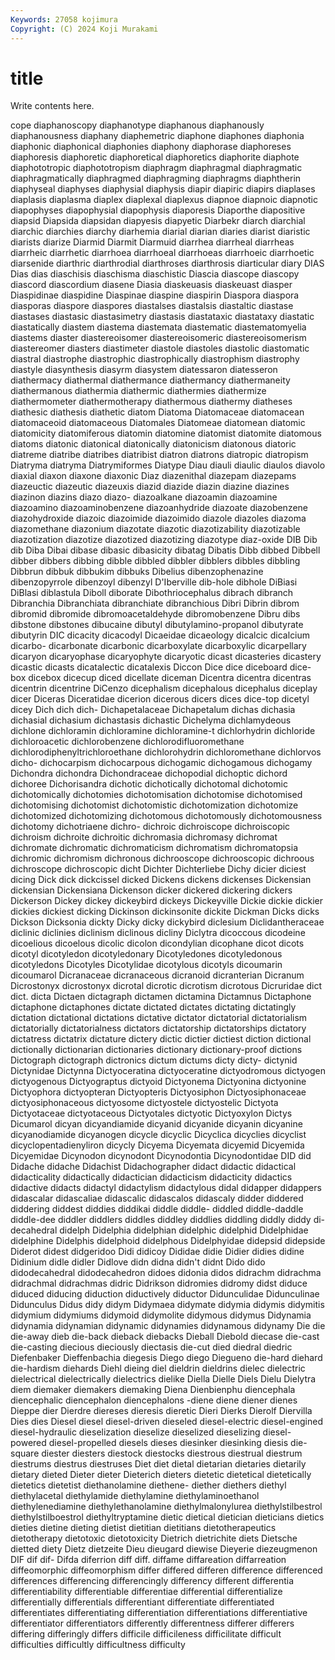 ```yaml
---
Keywords: 27058 kojimura
Copyright: (C) 2024 Koji Murakami
---
```


# title

Write contents here.



cope diaphanoscopy diaphanotype diaphanous diaphanously diaphanousness diaphany diaphemetric diaphone diaphones
diaphonia diaphonic diaphonical diaphonies diaphony diaphorase diaphoreses diaphoresis diaphoretic diaphoretical
diaphoretics diaphorite diaphote diaphototropic diaphototropism diaphragm diaphragmal diaphragmatic diaphragmatically diaphragmed
diaphragming diaphragms diaphtherin diaphyseal diaphyses diaphysial diaphysis diapir diapiric diapirs
diaplases diaplasis diaplasma diaplex diaplexal diaplexus diapnoe diapnoic diapnotic diapophyses
diapophysial diapophysis diaporesis Diaporthe diapositive diapsid Diapsida diapsidan diapyesis diapyetic
Diarbekr diarch diarchial diarchic diarchies diarchy diarhemia diarial diarian diaries
diarist diaristic diarists diarize Diarmid Diarmit Diarmuid diarrhea diarrheal diarrheas
diarrheic diarrhetic diarrhoea diarrhoeal diarrhoeas diarrhoeic diarrhoetic diarsenide diarthric diarthrodial
diarthroses diarthrosis diarticular diary DIAS Dias dias diaschisis diaschisma diaschistic
Diascia diascope diascopy diascord diascordium diasene Diasia diaskeuasis diaskeuast diasper
Diaspidinae diaspidine Diaspinae diaspine diaspirin Diaspora diaspora diasporas diaspore diaspores
diastalses diastalsis diastaltic diastase diastases diastasic diastasimetry diastasis diastataxic diastataxy
diastatic diastatically diastem diastema diastemata diastematic diastematomyelia diastems diaster diastereoisomer
diastereoisomeric diastereoisomerism diastereomer diasters diastimeter diastole diastoles diastolic diastomatic diastral
diastrophe diastrophic diastrophically diastrophism diastrophy diastyle diasynthesis diasyrm diasystem diatessaron
diatesseron diathermacy diathermal diathermance diathermancy diathermaneity diathermanous diathermia diathermic diathermies
diathermize diathermometer diathermotherapy diathermous diathermy diatheses diathesic diathesis diathetic diatom
Diatoma Diatomaceae diatomacean diatomaceoid diatomaceous Diatomales Diatomeae diatomean diatomic diatomicity
diatomiferous diatomin diatomine diatomist diatomite diatomous diatoms diatonic diatonical diatonically
diatonicism diatonous diatoric diatreme diatribe diatribes diatribist diatron diatrons diatropic
diatropism Diatryma diatryma Diatrymiformes Diatype Diau diauli diaulic diaulos diavolo
diaxial diaxon diaxone diaxonic Diaz diazenithal diazepam diazepams diazeuctic diazeutic
diazeuxis diazid diazide diazin diazine diazines diazinon diazins diazo diazo-
diazoalkane diazoamin diazoamine diazoamino diazoaminobenzene diazoanhydride diazoate diazobenzene diazohydroxide diazoic
diazoimide diazoimido diazole diazoles diazoma diazomethane diazonium diazotate diazotic diazotizability
diazotizable diazotization diazotize diazotized diazotizing diazotype diaz-oxide DIB Dib dib
Diba Dibai dibase dibasic dibasicity dibatag Dibatis Dibb dibbed Dibbell
dibber dibbers dibbing dibble dibbled dibbler dibblers dibbles dibbling Dibbrun
dibbuk dibbukim dibbuks Dibelius dibenzophenazine dibenzopyrrole dibenzoyl dibenzyl D'Iberville dib-hole
dibhole DiBiasi DiBlasi diblastula Diboll diborate Dibothriocephalus dibrach dibranch Dibranchia
Dibranchiata dibranchiate dibranchious Dibri Dibrin dibrom dibromid dibromide dibromoacetaldehyde dibromobenzene
Dibru dibs dibstone dibstones dibucaine dibutyl dibutylamino-propanol dibutyrate dibutyrin DIC
dicacity dicacodyl Dicaeidae dicaeology dicalcic dicalcium dicarbo- dicarbonate dicarbonic dicarboxylate
dicarboxylic dicarpellary dicaryon dicaryophase dicaryophyte dicaryotic dicast dicasteries dicastery dicastic
dicasts dicatalectic dicatalexis Diccon Dice dice diceboard dice-box dicebox dicecup
diced dicellate diceman Dicentra dicentra dicentras dicentrin dicentrine DiCenzo dicephalism
dicephalous dicephalus diceplay dicer Diceras Diceratidae dicerion dicerous dicers dices
dice-top dicetyl dicey Dich dich dich- Dichapetalaceae Dichapetalum dichas dichasia
dichasial dichasium dichastasis dichastic Dichelyma dichlamydeous dichlone dichloramin dichloramine dichloramine-t
dichlorhydrin dichloride dichloroacetic dichlorobenzene dichlorodifluoromethane dichlorodiphenyltrichloroethane dichlorohydrin dichloromethane dichlorvos dicho-
dichocarpism dichocarpous dichogamic dichogamous dichogamy Dichondra dichondra Dichondraceae dichopodial dichoptic
dichord dichoree Dichorisandra dichotic dichotically dichotomal dichotomic dichotomically dichotomies dichotomisation
dichotomise dichotomised dichotomising dichotomist dichotomistic dichotomization dichotomize dichotomized dichotomizing dichotomous
dichotomously dichotomousness dichotomy dichotriaene dichro- dichroic dichroiscope dichroiscopic dichroism dichroite
dichroitic dichromasia dichromasy dichromat dichromate dichromatic dichromaticism dichromatism dichromatopsia dichromic
dichromism dichronous dichrooscope dichrooscopic dichroous dichroscope dichroscopic dicht Dichter Dichterliebe
Dichy dicier diciest dicing Dick dick dickcissel dicked Dickens dickens
dickenses Dickensian dickensian Dickensiana Dickenson dicker dickered dickering dickers Dickerson
Dickey dickey dickeybird dickeys Dickeyville Dickie dickie dickier dickies dickiest
dicking Dickinson dickinsonite dickite Dickman Dicks dicks Dickson Dicksonia dickty
Dicky dicky dickybird diclesium Diclidantheraceae diclinic diclinies diclinism diclinous dicliny
Diclytra dicoccous dicodeine dicoelious dicoelous dicolic dicolon dicondylian dicophane dicot
dicots dicotyl dicotyledon dicotyledonary Dicotyledones dicotyledonous dicotyledons Dicotyles Dicotylidae dicotylous
dicotyls dicoumarin dicoumarol Dicranaceae dicranaceous dicranoid dicranterian Dicranum Dicrostonyx dicrostonyx
dicrotal dicrotic dicrotism dicrotous Dicruridae dict dict. dicta Dictaen dictagraph
dictamen dictamina Dictamnus Dictaphone dictaphone dictaphones dictate dictated dictates dictating
dictatingly dictation dictational dictations dictative dictator dictatorial dictatorialism dictatorially dictatorialness
dictators dictatorship dictatorships dictatory dictatress dictatrix dictature dictery dictic dictier
dictiest diction dictional dictionally dictionarian dictionaries dictionary dictionary-proof dictions Dictograph
dictograph dictronics dictum dictums dicty dicty- dictynid Dictynidae Dictynna Dictyoceratina
dictyoceratine dictyodromous dictyogen dictyogenous Dictyograptus dictyoid Dictyonema Dictyonina dictyonine Dictyophora
dictyopteran Dictyopteris Dictyosiphon Dictyosiphonaceae dictyosiphonaceous dictyosome dictyostele dictyostelic Dictyota Dictyotaceae
dictyotaceous Dictyotales dictyotic Dictyoxylon Dictys Dicumarol dicyan dicyandiamide dicyanid dicyanide
dicyanin dicyanine dicyanodiamide dicyanogen dicycle dicyclic Dicyclica dicyclies dicyclist dicyclopentadienyliron
dicycly Dicyema Dicyemata dicyemid Dicyemida Dicyemidae Dicynodon dicynodont Dicynodontia Dicynodontidae
DID did Didache didache Didachist Didachographer didact didactic didactical didacticality
didactically didactician didacticism didacticity didactics didactive didacts didactyl didactylism didactylous
didal didapper didappers didascalar didascaliae didascalic didascalos didascaly didder diddered
diddering diddest diddies diddikai diddle diddle- diddled diddle-daddle diddle-dee diddler
diddlers diddles diddley diddlies diddling diddly diddy di-decahedral didelph Didelphia
didelphian didelphic didelphid Didelphidae didelphine Didelphis didelphoid didelphous Didelphyidae didepsid
didepside Diderot didest didgeridoo Didi didicoy Dididae didie Didier didies
didine Didinium didle didler Didlove didn didna didn't didnt Dido
dido didodecahedral didodecahedron didoes didonia didos didrachm didrachma didrachmal didrachmas
didric Didrikson didromies didromy didst diduce diduced diducing diduction diductively
diductor Didunculidae Didunculinae Didunculus Didus didy didym Didymaea didymate didymia
didymis didymitis didymium didymiums didymoid didymolite didymous didymus Didynamia didynamia
didynamian didynamic didynamies didynamous didynamy Die die die-away dieb die-back
dieback diebacks Dieball Diebold diecase die-cast die-casting diecious dieciously diectasis
die-cut died diedral diedric Diefenbaker Dieffenbachia diegesis Diego diego Diegueno
die-hard diehard die-hardism diehards Diehl dieing diel dieldrin dieldrins dielec
dielectric dielectrical dielectrically dielectrics dielike Diella Dielle Diels Dielu Dielytra
diem diemaker diemakers diemaking Diena Dienbienphu diencephala diencephalic diencephalon diencephalons
-diene diene diener dienes Dieppe dier Dierdre diereses dieresis dieretic
Dieri Dierks Dierolf Diervilla Dies dies Diesel diesel diesel-driven dieseled
diesel-electric diesel-engined diesel-hydraulic dieselization dieselize dieselized dieselizing diesel-powered diesel-propelled diesels
dieses diesinker diesinking diesis die-square diester diesters diestock diestocks diestrous
diestrual diestrum diestrums diestrus diestruses Diet diet dietal dietarian dietaries
dietarily dietary dieted Dieter dieter Dieterich dieters dietetic dietetical dietetically
dietetics dietetist diethanolamine diethene- diether diethers diethyl diethylacetal diethylamide diethylamine
diethylaminoethanol diethylenediamine diethylethanolamine diethylmalonylurea diethylstilbestrol diethylstilboestrol diethyltryptamine dietic dietical dietician
dieticians dietics dieties dietine dieting dietist dietitian dietitians dietotherapeutics dietotherapy
dietotoxic dietotoxicity Dietrich dietrichite diets Dietsche dietted diety Dietz dietzeite
Dieu dieugard diewise Dieyerie diezeugmenon DIF dif dif- Difda diferrion
diff diff. diffame diffareation diffarreation diffeomorphic diffeomorphism differ differed differen
difference differenced differences differencing differencingly differency different differentia differentiability differentiable
differentiae differential differentialize differentially differentials differentiant differentiate differentiated differentiates differentiating
differentiation differentiations differentiative differentiator differentiators differently differentness differer differers differing
differingly differs difficile difficileness difficilitate difficult difficulties difficultly difficultness difficulty
